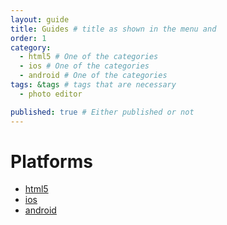 ```yaml
---
layout: guide
title: Guides # title as shown in the menu and 
order: 1
category: 
  - html5 # One of the categories
  - ios # One of the categories
  - android # One of the categories
tags: &tags # tags that are necessary
  - photo editor 

published: true # Either published or not 
---
```


# Platforms
- [html5](html5)
- [ios](ios)
- [android](android)
